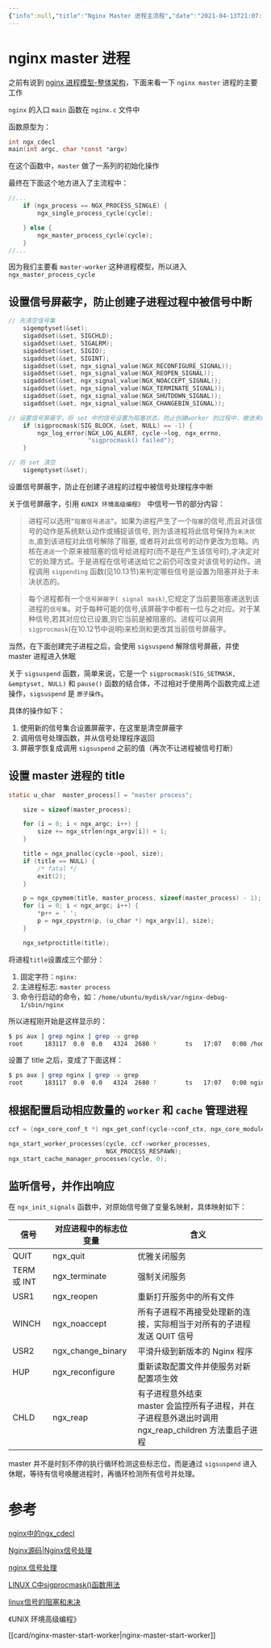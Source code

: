 ```yaml
---
{"info":null,"title":"Nginx Master 进程主流程","date":"2021-04-13T21:07:19+08:00","draft":false,"tags":["nginx","master","Process","source-code"],"date created":"2021-04-14T13:13:57+08:00","date modified":"2024-04-18T16:30:16+08:00","aliases":[],"dg-publish":true,"permalink":"/card/nginx master 进程/","dgPassFrontmatter":true,"noteIcon":"2","created":"2021-04-14T13:13:57+08:00","updated":"2024-04-18T16:30:16+08:00"}
---
```



# nginx master 进程

之前有说到 [nginx 进程模型-整体架构](https://wudanyang.top/post/nginx/nginx-process/)，下面来看一下 `nginx master` 进程的主要工作

`nginx` 的入口 `main` 函数在 `nginx.c` 文件中

函数原型为：

```c
int ngx_cdecl
main(int argc, char *const *argv)
```

在这个函数中，`master` 做了一系列的初始化操作

最终在下面这个地方进入了主流程中：

```c
//...
    if (ngx_process == NGX_PROCESS_SINGLE) {
        ngx_single_process_cycle(cycle);

    } else {
        ngx_master_process_cycle(cycle);
    }
//...
```

因为我们主要看 `master-worker` 这种进程模型，所以进入 `ngx_master_process_cycle` 

## 设置信号屏蔽字，防止创建子进程过程中被信号中断

```c
// 先清空信号集
    sigemptyset(&set);
    sigaddset(&set, SIGCHLD);
    sigaddset(&set, SIGALRM);
    sigaddset(&set, SIGIO);
    sigaddset(&set, SIGINT);
    sigaddset(&set, ngx_signal_value(NGX_RECONFIGURE_SIGNAL));
    sigaddset(&set, ngx_signal_value(NGX_REOPEN_SIGNAL));
    sigaddset(&set, ngx_signal_value(NGX_NOACCEPT_SIGNAL));
    sigaddset(&set, ngx_signal_value(NGX_TERMINATE_SIGNAL));
    sigaddset(&set, ngx_signal_value(NGX_SHUTDOWN_SIGNAL));
    sigaddset(&set, ngx_signal_value(NGX_CHANGEBIN_SIGNAL));

// 设置信号屏蔽字，将 set 中的信号设置为阻塞状态，防止创建worker 的过程中，被进来的信号打断
    if (sigprocmask(SIG_BLOCK, &set, NULL) == -1) {
        ngx_log_error(NGX_LOG_ALERT, cycle->log, ngx_errno,
                      "sigprocmask() failed");
    }

// 将 set 清空
    sigemptyset(&set);
```

设置信号屏蔽字，防止在创建子进程的过程中被信号处理程序中断

关于信号屏蔽字，引用 `《UNIX 环境高级编程》 `中信号一节的部分内容：

>   进程可以选用`“阻塞信号递送”`。如果为进程产生了一个`阻塞`的信号,而且对该信号的动作是系统默认动作或捕捉该信号, 则为该进程将此信号保持为`未决状态`,直到该进程对此信号解除了阻塞, 或者将对此信号的动作更改为忽略。内核在`递送`一个原来被阻塞的信号给进程时(而不是在产生该信号时),才决定对它的处理方式。于是进程在信号递送给它之前仍可改变对该信号的动作。进程调用 `sigpending` 函数(见10.13节)来判定哪些信号是设置为阻塞并处于未决状态的。

>   每个进程都有一个`信号屏蔽字( signal mask)`,它规定了当前要阻塞递送到该进程的`信号集`。对于每种可能的信号,该屏蔽字中都有一位与之对应。对于某种信号,若其对应位已设置,则它当前是被阻塞的。进程可以调用 `sigprocmask`(在10.12节中说明)来检测和更改其当前信号屏蔽字。

当然，在下面创建完子进程之后，会使用 `sigsuspend` 解除信号屏蔽，并使 master 进程进入休眠

关于 `sigsuspend` 函数，简单来说，它是一个 `sigprocmask(SIG_SETMASK, &emptyset, NULL)` 和 `pause()` 函数的结合体，不过相对于使用两个函数完成上述操作，`sigsuspend` 是 `原子操作`。

具体的操作如下：

1.  使用新的信号集合设置屏蔽字，在这里是清空屏蔽字
2.  调用信号处理函数，并从信号处理程序返回
3.  屏蔽字恢复成调用 `sigsuspend` 之前的值（再次不让进程被信号打断）

## 设置 master 进程的 title

```c
static u_char  master_process[] = "master process";

    size = sizeof(master_process);

    for (i = 0; i < ngx_argc; i++) {
        size += ngx_strlen(ngx_argv[i]) + 1;
    }

    title = ngx_pnalloc(cycle->pool, size);
    if (title == NULL) {
        /* fatal */
        exit(2);
    }

    p = ngx_cpymem(title, master_process, sizeof(master_process) - 1);
    for (i = 0; i < ngx_argc; i++) {
        *p++ = ' ';
        p = ngx_cpystrn(p, (u_char *) ngx_argv[i], size);
    }

    ngx_setproctitle(title);
```

将进程`title`设置成三个部分：

1. 固定字符：`nginx:`
2. 主进程标志: `master process`
3. 命令行启动的命令，如：`/home/ubuntu/mydisk/var/nginx-debug-1/sbin/nginx`

所以进程刚开始是这样显示的：

```sh
$ ps aux | grep nginx | grep -v grep
root      183117  0.0  0.0   4324  2680 ?        ts   17:07   0:00 /home/ubuntu/mydisk/var/nginx-debug-1/sbin/nginx
```

设置了 title 之后，变成了下面这样：

```sh
$ ps aux | grep nginx | grep -v grep
root      183117  0.0  0.0   4324  2680 ?        ts   17:07   0:00 nginx: master process /home/ubuntu/mydisk/var/nginx-debug-1/sbin/nginx
```

## 根据配置启动相应数量的 `worker` 和 `cache` 管理进程

```c
ccf = (ngx_core_conf_t *) ngx_get_conf(cycle->conf_ctx, ngx_core_module);

ngx_start_worker_processes(cycle, ccf->worker_processes,
                           NGX_PROCESS_RESPAWN);
ngx_start_cache_manager_processes(cycle, 0);
```

## 监听信号，并作出响应

在 `ngx_init_signals` 函数中，对原始信号做了变量名映射，具体映射如下：

| 信号        | 对应进程中的标志位变量 | 含义                                                         |
| ----------- | ---------------------- | ------------------------------------------------------------ |
| QUIT        | ngx_quit               | 优雅关闭服务                                                 |
| TERM 或 INT | ngx_terminate          | 强制关闭服务                                                 |
| USR1        | ngx_reopen             | 重新打开服务中的所有文件                                     |
| WINCH       | ngx_noaccept           | 所有子进程不再接受处理新的连接，实际相当于对所有的子进程发送 QUIT 信号 |
| USR2        | ngx_change_binary      | 平滑升级到新版本的 Nginx 程序                                |
| HUP         | ngx_reconfigure        | 重新读取配置文件并使服务对新配置项生效                       |
| CHLD        | ngx_reap               | 有子进程意外结束<br />master 会监控所有子进程，并在子进程意外退出时调用 ngx_reap_children 方法重启子进程 |

master 并不是时刻不停的执行循环检测这些标志位，而是通过 `sigsuspend` 进入休眠，等待有信号唤醒进程时，再循环检测所有信号并处理。

# 参考

[nginx中的ngx_cdecl](https://blog.csdn.net/midion9/article/details/50605337)

[Nginx源码|Nginx信号处理](https://www.jianshu.com/p/33a7502de6e6)

[nginx 信号处理](https://knifefly.cn/2017/09/15/nginx-%E4%BF%A1%E5%8F%B7%E5%A4%84%E7%90%86/)

[LINUX C中sigprocmask()函数用法](https://blog.csdn.net/ShaoLiang_Ge/article/details/57984123)

[linux信号的阻塞和未决](https://blog.csdn.net/linux_ever/article/details/50344837)

《UNIX 环境高级编程》

[[card/nginx-master-start-worker\|nginx-master-start-worker]]

